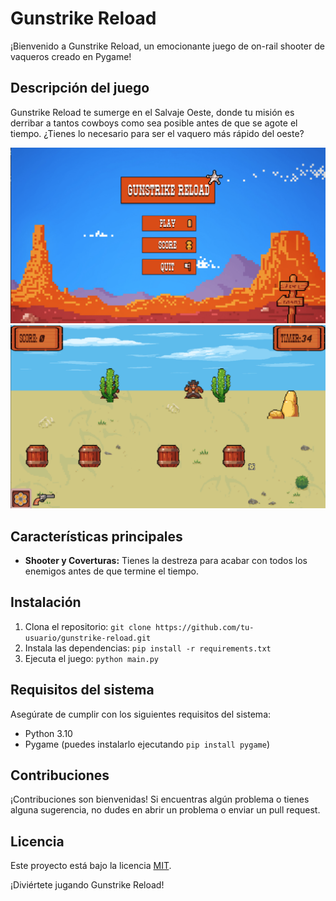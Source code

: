 # Gunstrike Reload

¡Bienvenido a Gunstrike Reload, un emocionante juego de on-rail shooter de vaqueros creado en Pygame!

## Descripción del juego
Gunstrike Reload te sumerge en el Salvaje Oeste, donde tu misión es derribar a tantos cowboys como sea posible antes de que se agote el tiempo. ¿Tienes lo necesario para ser el vaquero más rápido del oeste?

![Captura de pantalla 1](screenshot1.png)
![Captura de pantalla 2](screenshot2.png)

## Características principales
- **Shooter y Coverturas:** Tienes la destreza para acabar con todos los enemigos antes de que termine el tiempo. 

## Instalación
1. Clona el repositorio: `git clone https://github.com/tu-usuario/gunstrike-reload.git`
2. Instala las dependencias: `pip install -r requirements.txt`
3. Ejecuta el juego: `python main.py`

## Requisitos del sistema
Asegúrate de cumplir con los siguientes requisitos del sistema:
- Python 3.10 
- Pygame (puedes instalarlo ejecutando `pip install pygame`)

## Contribuciones
¡Contribuciones son bienvenidas! Si encuentras algún problema o tienes alguna sugerencia, no dudes en abrir un problema o enviar un pull request.

## Licencia
Este proyecto está bajo la licencia [MIT](LICENSE).

¡Diviértete jugando Gunstrike Reload!
